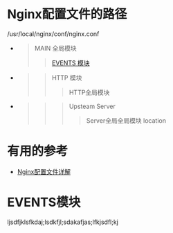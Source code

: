 
# Nginx配置文件的路径
  /usr/local/nginx/conf/nginx.conf

* >MAIN 全局模块
  >>[EVENTS 模块](#EVENTS模块)
* >>HTTP 模块
  >>>HTTP全局模块
* >>>Upsteam
  >>>Server
  >>>>Server全局全局模块
  >>>location
      





# 有用的参考

* [Nginx配置文件详解](https://www.jianshu.com/p/1593954d5faf)


# EVENTS模块
ljsdfjklsfkdaj;lsdkfjl;sdakafjas;lfkjsdfl;kj
